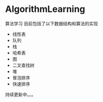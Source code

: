 # AlgorithmLearning
算法学习
目前包括了以下数据结构和算法的实现
- 线性表
- 队列
- 栈
- 哈希表
- 图
- 二叉查找树
- 堆
- 冒泡排序
- 快速排序


持续更新中。。。
